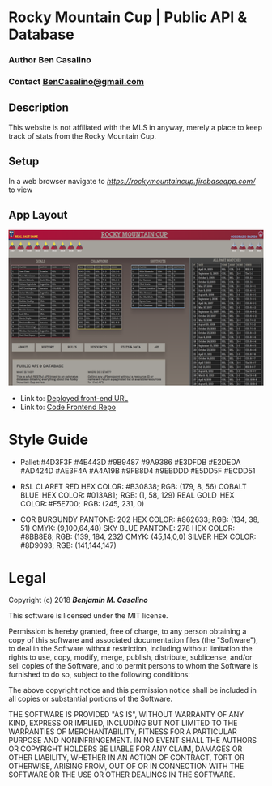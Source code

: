 # Rocky Mountain Cup | Public API & Database

### Author **Ben Casalino**
### Contact **BenCasalino@gmail.com**

## Description
This website is not affiliated with the MLS in anyway, merely a place to keep track of stats from the Rocky Mountain Cup.

## Setup
In a web browser navigate to _https://rockymountaincup.firebaseapp.com/_ to view
## App Layout
![Layout of the Website](Layout.png)
- Link to: [Deployed front-end URL](https://rockymountaincup.firebaseapp.com/)
- Link to: [Code Frontend Repo](https://github.com/bencasalino/rmcup)

# Style Guide
* Pallet:#4D3F3F #4E443D #9B9487 #9A9386 #E3DFDB #E2DEDA #AD424D #AE3F4A #A4A19B #9FB8D4 #9EBDDD #E5DD5F #ECDD51

* RSL CLARET RED HEX COLOR: #B30838; RGB: (179, 8, 56) COBALT BLUE  HEX COLOR: #013A81;  RGB: (1, 58, 129) REAL GOLD  HEX COLOR: #F5E700;  RGB: (245, 231, 0)

* COR BURGUNDY PANTONE: 202 HEX COLOR: #862633; RGB: (134, 38, 51) CMYK: (9,100,64,48) SKY BLUE PANTONE: 278 HEX COLOR: #8BB8E8; RGB: (139, 184, 232) CMYK: (45,14,0,0) SILVER HEX COLOR: #8D9093; RGB: (141,144,147)


# Legal
Copyright (c) 2018 **_Benjamin M. Casalino_**

This software is licensed under the MIT license.

Permission is hereby granted, free of charge, to any person obtaining a copy
of this software and associated documentation files (the "Software"), to deal
in the Software without restriction, including without limitation the rights
to use, copy, modify, merge, publish, distribute, sublicense, and/or sell
copies of the Software, and to permit persons to whom the Software is
furnished to do so, subject to the following conditions:

The above copyright notice and this permission notice shall be included in
all copies or substantial portions of the Software.

THE SOFTWARE IS PROVIDED "AS IS", WITHOUT WARRANTY OF ANY KIND, EXPRESS OR
IMPLIED, INCLUDING BUT NOT LIMITED TO THE WARRANTIES OF MERCHANTABILITY,
FITNESS FOR A PARTICULAR PURPOSE AND NONINFRINGEMENT. IN NO EVENT SHALL THE
AUTHORS OR COPYRIGHT HOLDERS BE LIABLE FOR ANY CLAIM, DAMAGES OR OTHER
LIABILITY, WHETHER IN AN ACTION OF CONTRACT, TORT OR OTHERWISE, ARISING FROM,
OUT OF OR IN CONNECTION WITH THE SOFTWARE OR THE USE OR OTHER DEALINGS IN
THE SOFTWARE.